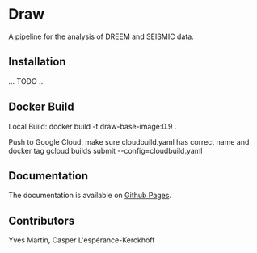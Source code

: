 
# Draw

A pipeline for the analysis of DREEM and SEISMIC data.

## Installation

... TODO ...

## Docker Build

Local Build:
docker build -t draw-base-image:0.9 .

Push to Google Cloud:
make sure cloudbuild.yaml has correct name and docker tag
gcloud builds submit --config=cloudbuild.yaml

## Documentation

The documentation is available on [Github Pages](https://rouskinlab.github.io/draw).

## Contributors

Yves Martin, Casper L'espérance-Kerckhoff
